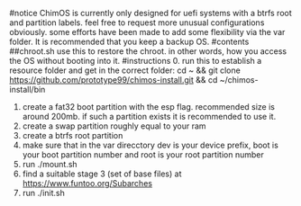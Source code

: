 #notice
ChimOS is currently only designed for uefi systems with a btrfs root and partition labels. feel free to request more unusual configurations obviously. some efforts have been made to add some flexibility via the var folder. It is recommended that you keep a backup OS.
#contents
##chroot.sh
use this to restore the chroot. in other words, how you access the OS without booting into it.
#instructions
0. run this to establish a resource folder and get in the correct folder: cd ~ && git clone https://github.com/prototype99/chimos-install.git && cd ~/chimos-install/bin
1. create a fat32 boot partition with the esp flag. recommended size is around 200mb. if such a partition exists it is recommended to use it.
2. create a swap partition roughly equal to your ram
3. create a btrfs root partition
4. make sure that in the var direcctory dev is your device prefix, boot is your boot partition number and root is your root partition number
5. run ./mount.sh
6. find a suitable stage 3 (set of base files) at https://www.funtoo.org/Subarches
7. run ./init.sh
